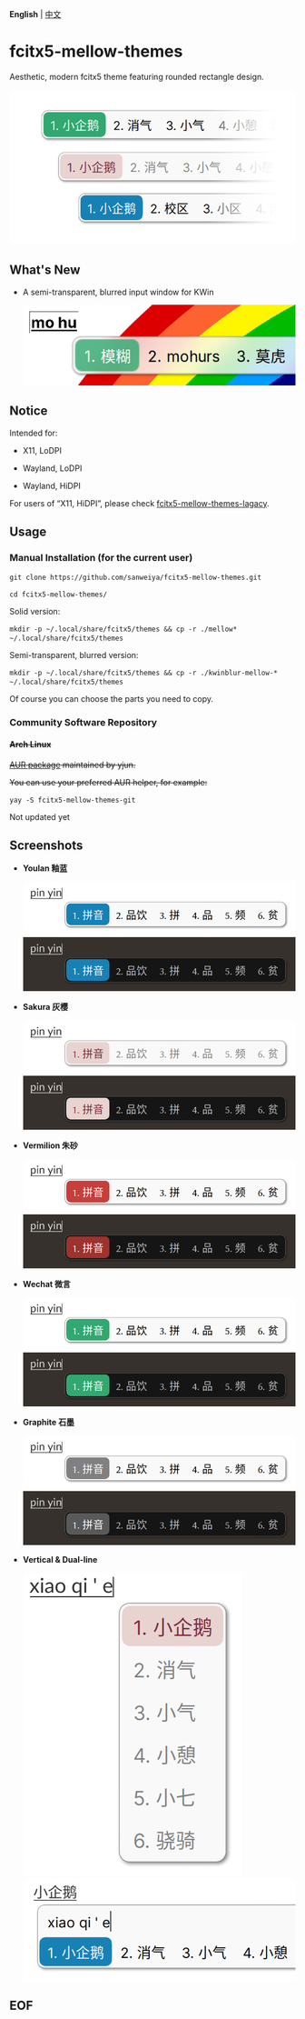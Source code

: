 **English** | [中文](./README.md)

# fcitx5-mellow-themes

Aesthetic, modern fcitx5 theme featuring rounded rectangle design.

![thumbnail](./preview/thumbnail.png)

## What's New

- A semi-transparent, blurred input window for KWin

  ![blur](./preview/blur.png)

## Notice

Intended for: 

- X11, LoDPI

- Wayland, LoDPI

- Wayland, HiDPI

For users of “X11, HiDPI”, please check [fcitx5-mellow-themes-lagacy](https://github.com/sanweiya/fcitx5-mellow-themes-lagacy).

## Usage

### Manual Installation (for the current user)

```
git clone https://github.com/sanweiya/fcitx5-mellow-themes.git
```

```
cd fcitx5-mellow-themes/
```

Solid version:

```
mkdir -p ~/.local/share/fcitx5/themes && cp -r ./mellow* ~/.local/share/fcitx5/themes
```

Semi-transparent, blurred version: 

```
mkdir -p ~/.local/share/fcitx5/themes && cp -r ./kwinblur-mellow-* ~/.local/share/fcitx5/themes
```

Of course you can choose the parts you need to copy.

### Community Software Repository

#### ~~Arch Linux~~ 

~~[AUR package](https://aur.archlinux.org/packages/fcitx5-mellow-themes-git) maintained by yjun.~~

~~You can use your preferred AUR helper, for example:~~

```
yay -S fcitx5-mellow-themes-git
```

Not updated yet

## Screenshots

- **Youlan 釉蓝**
  
  ![youlan](./preview/youlan.png) ![youlan-dark](./preview/youlan-dark.png)
  
- **Sakura 灰樱**
  
  ![sakura](./preview/sakura.png) ![youlan-dark](./preview/sakura-dark.png)
  
- **Vermilion 朱砂**
  
  ![vermilion](./preview/vermilion.png) ![vermilion-dark](./preview/vermilion-dark.png)
  
- **Wechat 微言**
  
  ![wechat](./preview/wechat.png) ![wechat-dark](./preview/wechat-dark.png)
  
- **Graphite 石墨**
  
  ![graphite](./preview/graphite.png) ![graphite-dark](./preview/graphite-dark.png)
  
- **Vertical & Dual-line**
  
  ![vertical](./preview/vertical.png) ![dual](./preview/dual.png)

## EOF
